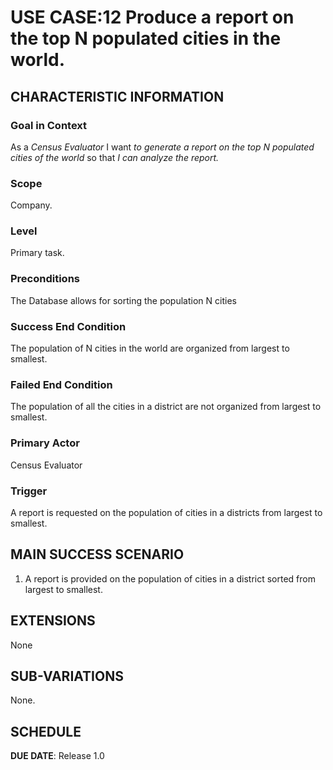# USE CASE:12 Produce a report on the top N populated cities in the world.

## CHARACTERISTIC INFORMATION

### Goal in Context

As a *Census Evaluator* I want *to generate a report on the top N populated cities of the world* so that *I can analyze the report.*

### Scope

Company.

### Level

Primary task.

### Preconditions

The Database allows for sorting the population N cities

### Success End Condition

The population of N cities in the world are organized from largest to smallest.

### Failed End Condition

The population of all the cities in a district are not organized from largest to smallest.

### Primary Actor

Census Evaluator

### Trigger

A report is requested on the population of cities in a districts from largest to smallest.

## MAIN SUCCESS SCENARIO

1. A report is provided on the population of cities in a district sorted from largest to smallest.

## EXTENSIONS

None

## SUB-VARIATIONS

None.

## SCHEDULE

**DUE DATE**: Release 1.0